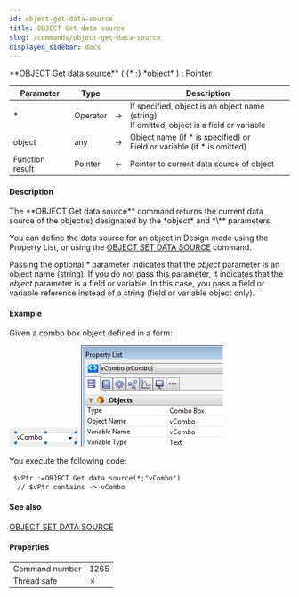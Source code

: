 ```yaml
---
id: object-get-data-source
title: OBJECT Get data source
slug: /commands/object-get-data-source
displayed_sidebar: docs
---
```


<!--REF #_command_.OBJECT Get data source.Syntax-->**OBJECT Get data source** ( {* ;} *object* ) : Pointer<!-- END REF-->
<!--REF #_command_.OBJECT Get data source.Params-->
| Parameter | Type |  | Description |
| --- | --- | --- | --- |
| * | Operator | &#8594;  | If specified, object is an object name (string)<br/>If omitted, object is a field or variable |
| object | any | &#8594;  | Object name (if * is specified) or <br/>Field or variable (if * is omitted) |
| Function result | Pointer | &#8592; | Pointer to current data source of object |

<!-- END REF-->

#### Description 

<!--REF #_command_.OBJECT Get data source.Summary-->The **OBJECT Get data source** command returns the current data source of the object(s) designated by the *object* and *\** parameters.<!-- END REF--> 

You can define the data source for an object in Design mode using the Property List, or using the [OBJECT SET DATA SOURCE](object-set-data-source.md) command.

Passing the optional *\** parameter indicates that the *object* parameter is an object name (string). If you do not pass this parameter, it indicates that the *object* parameter is a field or variable. In this case, you pass a field or variable reference instead of a string (field or variable object only).

#### Example 

Given a combo box object defined in a form:

![](../assets/en/commands/pict1209738.en.png)![](../assets/en/commands/pict1209740.en.png)

You execute the following code:

```4d
 $vPtr :=OBJECT Get data source(*;"vCombo")
  // $vPtr contains -> vCombo
```

#### See also 

[OBJECT SET DATA SOURCE](object-set-data-source.md)  

#### Properties

|  |  |
| --- | --- |
| Command number | 1265 |
| Thread safe | &cross; |


